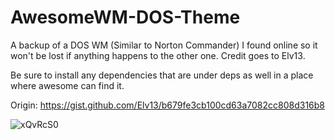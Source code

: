 # AwesomeWM-DOS-Theme
A backup of a DOS WM (Similar to Norton Commander) I found online so it won't be lost if anything happens to the other one. Credit goes to Elv13.

Be sure to install any dependencies that are under deps as well in a place where awesome can find it.



Origin: https://gist.github.com/Elv13/b679fe3cb100cd63a7082cc808d316b8

![xQvRcS0](https://user-images.githubusercontent.com/81046576/129495586-bf3121a4-c30c-4690-8f16-ec470106f38f.jpg)


